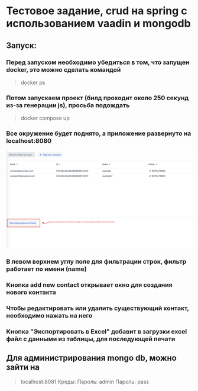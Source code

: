 # Тестовое задание, crud на spring с использованием vaadin и mongodb

## Запуск:
### Перед запуском необходимо убедиться в том, что запущен docker, это можно сделать командой 
> docker ps
### Потом запускаем проект (билд проходит около 250 секунд из-за генерации js), просьба подождать
> docker compose up
### Все окружение будет поднято, а приложение развернуто на localhost:8080

<img src="src/main/resources/static/images/info.png">

### В левом верхнем углу поле для фильтрации строк, фильтр работает по имени (name)

### Кнопка add new contact открывает окно для создания нового контакта

### Чтобы редактировать или удалить существующий контакт, необходимо нажать на него

### Кнопка "Экспортировать в Excel" добавит в загрузки excel файл с данными из таблицы, для последующей печати

## Для администрирования mongo db, можно зайти на 
> localhost:8081 Креды:
> Пароль: admin Пароль: pass

